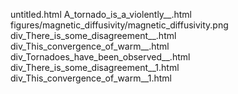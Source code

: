 untitled.html
A_tornado_is_a_violently__.html
figures/magnetic_diffusivity/magnetic_diffusivity.png
div_There_is_some_disagreement__.html
div_This_convergence_of_warm__.html
div_Tornadoes_have_been_observed__.html
div_There_is_some_disagreement__1.html
div_This_convergence_of_warm__1.html

